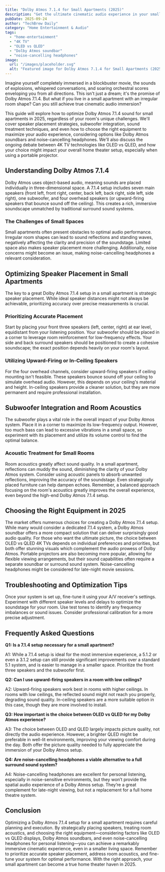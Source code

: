 ```yaml
---
title: "Dolby Atmos 7.1.4 for Small Apartments (2025)"
description: "Get the ultimate cinematic audio experience in your small apartment with our guide to optimizing Dolby Atmos 7.1.4 sound.  Learn how to overcome irregular room shapes and achieve immersive sound with your 4K TV and Dolby Atmos soundbar. Read now!"
pubDate: 2025-09-24
author: "TechBrew Daily"
category: "Home Entertainment & Audio"
tags:
  - "home-entertainment"
  - "4K TV"
  - "OLED vs QLED"
  - "Dolby Atmos soundbar"
  - "noise-cancelling headphones"
image:
  url: "/images/placeholder.svg"
  alt: "Featured image for Dolby Atmos 7.1.4 for Small Apartments (2025)"
---
```


Imagine yourself completely immersed in a blockbuster movie, the sounds of explosions, whispered conversations, and soaring orchestral scores enveloping you from all directions.  This isn't just a dream; it's the promise of Dolby Atmos 7.1.4.  But what if you live in a small apartment with an irregular room shape?  Can you still achieve true cinematic audio immersion?

This guide will explore how to optimize Dolby Atmos 7.1.4 sound for small apartments in 2025, regardless of your room's unique challenges. We'll cover speaker placement strategies, subwoofer integration, sound treatment techniques, and even how to choose the right equipment to maximize your audio experience, considering options like Dolby Atmos soundbars and noise-cancelling headphones. We'll also discuss the ongoing debate between 4K TV technologies like OLED vs QLED, and how your choice might impact your overall home theater setup, especially when using a portable projector.


## Understanding Dolby Atmos 7.1.4

Dolby Atmos uses object-based audio, meaning sounds are placed individually in three-dimensional space.  A 7.1.4 setup includes seven main speakers (front left, front right, center, back left, back right, side left, side right), one subwoofer, and four overhead speakers (or upward-firing speakers that bounce sound off the ceiling). This creates a rich, immersive soundscape unmatched by traditional surround sound systems.

###  The Challenges of Small Spaces

Small apartments often present obstacles to optimal audio performance.  Irregular room shapes can lead to sound reflections and standing waves, negatively affecting the clarity and precision of the soundstage.  Limited space also makes speaker placement more challenging.  Additionally, noise concerns might become an issue, making noise-cancelling headphones a relevant consideration.


## Optimizing Speaker Placement in Small Apartments

The key to a great Dolby Atmos 7.1.4 setup in a small apartment is strategic speaker placement.  While ideal speaker distances might not always be achievable, prioritizing accuracy over precise measurements is crucial.

###  Prioritizing Accurate Placement

Start by placing your front three speakers (left, center, right) at ear level, equidistant from your listening position.  Your subwoofer should be placed in a corner to leverage room reinforcement for low-frequency effects.  Your side and back surround speakers should be positioned to create a cohesive soundscape; the exact position depends heavily on your room's layout.

###  Utilizing Upward-Firing or In-Ceiling Speakers

For the four overhead channels, consider upward-firing speakers if ceiling mounting isn't feasible.  These speakers bounce sound off your ceiling to simulate overhead audio. However, this depends on your ceiling's material and height. In-ceiling speakers provide a cleaner solution, but they are more permanent and require professional installation.


##  Subwoofer Integration and Room Acoustics

The subwoofer plays a vital role in the overall impact of your Dolby Atmos system.  Place it in a corner to maximize its low-frequency output. However, too much bass can lead to excessive vibrations in a small space, so experiment with its placement and utilize its volume control to find the optimal balance.


### Acoustic Treatment for Small Rooms

Room acoustics greatly affect sound quality.   In a small apartment, reflections can muddy the sound, diminishing the clarity of your Dolby Atmos system.  Consider using acoustic panels to absorb unwanted reflections, improving the accuracy of the soundstage. Even strategically placed furniture can help dampen echoes.  Remember, a balanced approach focusing on the room's acoustics greatly improves the overall experience, even beyond the high-end Dolby Atmos 7.1.4 setup.


## Choosing the Right Equipment in 2025

The market offers numerous choices for creating a Dolby Atmos 7.1.4 setup.  While many would consider a dedicated 7.1.4 system, a Dolby Atmos soundbar offers a more compact solution that can deliver surprisingly good audio quality.  For those who want the ultimate picture, the choice between OLED vs QLED 4K TVs depends on individual preferences and priorities, but both offer stunning visuals which complement the audio prowess of Dolby Atmos. Portable projectors are also becoming more popular, allowing for flexible viewing arrangements, but their sound capabilities often require a separate soundbar or surround sound system.  Noise-cancelling headphones might be considered for late-night movie sessions.


##  Troubleshooting and Optimization Tips

Once your system is set up, fine-tune it using your A/V receiver's settings.  Experiment with different speaker levels and delays to optimize the soundstage for your room. Use test tones to identify any frequency imbalances or sound issues. Consider professional calibration for a more precise adjustment.


## Frequently Asked Questions

**Q1:  Is a 7.1.4 setup necessary for a small apartment?**

A1: While a 7.1.4 setup is ideal for the most immersive experience, a 5.1.2 or even a 3.1.2 setup can still provide significant improvements over a standard 5.1 system, and is easier to manage in a smaller space.  Prioritize the front three speakers and the subwoofer first.

**Q2:  Can I use upward-firing speakers in a room with low ceilings?**

A2: Upward-firing speakers work best in rooms with higher ceilings.  In rooms with low ceilings, the reflected sound might not reach you properly, degrading sound quality.  In-ceiling speakers are a more suitable option in this case, though they are more involved to install.

**Q3:  How important is the choice between OLED vs QLED for my Dolby Atmos experience?**

A3: The choice between OLED and QLED largely impacts picture quality, not directly the audio experience. However, a brighter QLED might be preferable in well-lit environments, improving your viewing comfort during the day.  Both offer the picture quality needed to fully appreciate the immersion of your Dolby Atmos setup.

**Q4:  Are noise-cancelling headphones a viable alternative to a full surround sound system?**

A4:  Noise-cancelling headphones are excellent for personal listening, especially in noise-sensitive environments, but they won’t provide the spatial audio experience of a Dolby Atmos setup. They’re a great complement for late-night viewing, but not a replacement for a full home theatre system.


## Conclusion

Optimizing a Dolby Atmos 7.1.4 setup for a small apartment requires careful planning and execution. By strategically placing speakers, treating room acoustics, and choosing the right equipment—considering factors like OLED vs QLED displays, Dolby Atmos soundbars, and even noise-cancelling headphones for personal listening—you can achieve a remarkably immersive cinematic experience, even in a smaller living space. Remember to prioritize accurate speaker placement, address room acoustics, and fine-tune your system for optimal performance. With the right approach, your small apartment can become a true home theater haven in 2025.